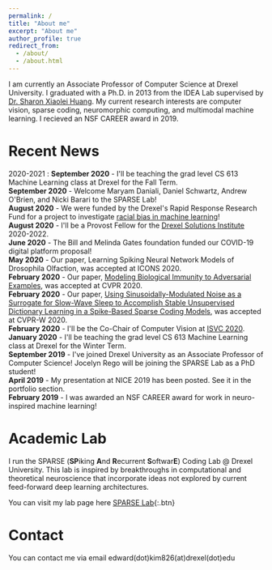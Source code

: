 ```yaml
---
permalink: /
title: "About me"
excerpt: "About me"
author_profile: true
redirect_from: 
  - /about/
  - /about.html
---
```

I am currently an Associate Professor of Computer Science at Drexel University. I graduated with a Ph.D. in 2013 from the IDEA Lab supervised by [Dr. Sharon Xiaolei Huang](https://faculty.ist.psu.edu/suh972/). My current research interests are computer vision, sparse coding, neuromorphic computing, and multimodal machine learning.  I recieved an NSF CAREER award in 2019. 

Recent News
======
2020-2021
:    **September 2020** - I'll be teaching the grad level CS 613 Machine Learning class at Drexel for the Fall Term.   
**September 2020** - Welcome Maryam Daniali, Daniel Schwartz, Andrew O'Brien, and Nicki Barari to the SPARSE Lab!   
**August 2020** - We were funded by the Drexel's Rapid Response Research Fund for a project to investigate [racial bias in machine learning](https://drexel.edu/cci/stories/cci-project-to-mitigate-bias-in-ai-and-machine-learning-wins-racial-equity-award/)!  
**August 2020** - I'll be a Provost Fellow for the [Drexel Solutions Institute](https://drexel.edu/solutions-institute/) 2020-2022.  
**June 2020** - The Bill and Melinda Gates foundation funded our COVID-19 digital platform proposal!  
**May 2020** - Our paper, Learning Spiking Neural Network Models of Drosophila Olfaction, was accepted at ICONS 2020.  
**February 2020** - Our paper, [Modeling Biological Immunity to Adversarial Examples](https://edk208.github.io/publication/2020-06-01-modeling-bio), was accepted at CVPR 2020.  
**February 2020** - Our paper, [Using Sinusoidally-Modulated Noise as a Surrogate for Slow-Wave Sleep to Accomplish Stable Unsupervised Dictionary Learning in a Spike-Based Sparse Coding Models](https://edk208.github.io/publication/2020-05-01-slow-wave), was accepted at CVPR-W 2020.  
**February 2020** - I'll be the Co-Chair of Computer Vision at [ISVC 2020](https://www.isvc.net/).  
**January 2020** - I'll be teaching the grad level CS 613 Machine Learning class at Drexel for the Winter Term.  
**September 2019** - I've joined Drexel University as an Associate Professor of Computer Science! Jocelyn Rego will be joining the SPARSE Lab as a PhD student!  
**April 2019** - My presentation at NICE 2019 has been posted. See it in the portfolio section.  
**February 2019** - I was awarded an NSF CAREER award for work in neuro-inspired machine learning!  

Academic Lab
======
I run the SPARSE (**SP**iking **A**nd **R**ecurrent **S**oftwar**E**) Coding Lab @ Drexel University.
This lab is inspired by breakthroughs in computational and theoretical neuroscience that incorporate ideas not explored by current feed-forward deep learning architectures.

You can visit my lab page here [SPARSE Lab](http://www.pages.drexel.edu/~ek826/sparselab/){:.btn}

Contact
======
You can contact me via email edward(dot)kim826(at)drexel(dot)edu
